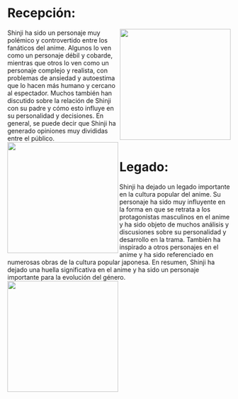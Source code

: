 # Recepción:
<img src="https://tierragamer.com/wp-content/uploads/2019/08/Neon-Genesis-Evangelion-Shinji-Ikari.jpg" align = "right"  width="250"/>
Shinji ha sido un personaje muy polémico y controvertido entre los fanáticos del anime. Algunos lo ven como un personaje débil y cobarde, mientras que otros lo ven como un personaje complejo y realista, con problemas de ansiedad y autoestima que lo hacen más humano y cercano al espectador. Muchos también han discutido sobre la relación de Shinji con su padre y cómo esto influye en su personalidad y decisiones. En general, se puede decir que Shinji ha generado opiniones muy divididas entre el público.
<img src="https://www.google.com/url?sa=i&url=https%3A%2F%2Fwww.instagram.com%2Fp%2FCmC9kCXIutp%2F&psig=AOvVaw30wzQWvXyR-KbV4jFNO00P&ust=1682970050399000&source=images&cd=vfe&ved=0CBEQjRxqFwoTCODRhZKu0v4CFQAAAAAdAAAAABAG" align = "left"  width="250"/>

# Legado:
Shinji ha dejado un legado importante en la cultura popular del anime. Su personaje ha sido muy influyente en la forma en que se retrata a los protagonistas masculinos en el anime y ha sido objeto de muchos análisis y discusiones sobre su personalidad y desarrollo en la trama. También ha inspirado a otros personajes en el anime y ha sido referenciado en numerosas obras de la cultura popular japonesa. En resumen, Shinji ha dejado una huella significativa en el anime y ha sido un personaje importante para la evolución del género.
<img src="https://static.wikia.nocookie.net/neongenesisevangelion/images/c/ca/26_C343_shinji-grin.jpg/revision/latest?cb=20130913163529&path-prefix=pt-br" align = "left"  width="250"/>